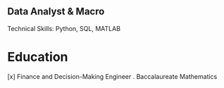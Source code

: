 ## Data Analyst & Macro
Technical Skills: Python, SQL, MATLAB
# Education
 [x] Finance and Decision-Making Engineer 
 . Baccalaureate Mathematics 
